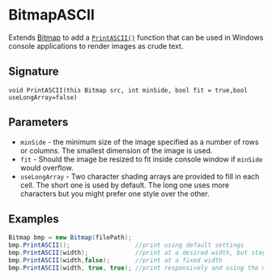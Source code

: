 # BitmapASCII

Extends [Bitmap](https://learn.microsoft.com/en-us/dotnet/api/system.drawing.bitmap) to add a [`PrintASCII()`](https://github.com/jackcarey/BitmapASCII/blob/main/ImgToANSIConsole/ASCIIPrint.cs) function that can be used in Windows console applications to render images as crude text.

## Signature
```
void PrintASCII(this Bitmap src, int minSide, bool fit = true,bool useLongArray=false)
```

## Parameters

- `minSide` - the minimum size of the image specified as a number of rows or columns. The smallest dimension of the image is used.
- `fit` - Should the image be resized to fit inside console window if `minSide` would overflow.
- `useLongArray` - Two character shading arrays are provided to fill in each cell. The short one is used by default. The long one uses more characters but you might prefer one style over the other.

## Examples

```csharp
Bitmap bmp = new Bitmap(filePath);
bmp.PrintASCII();                  //print using default settings
bmp.PrintASCII(width);             //print at a desired width, but stay responsive
bmp.PrintASCII(width,false);       //print at a fixed width
bmp.PrintASCII(width, true, true); //print responsively and using the more detailed shading characters
```

